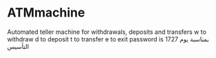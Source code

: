 # ATMmachine
Automated teller machine for withdrawals, deposits and transfers
w to withdraw
d to deposit
t to transfer
e to exit
password is 1727 بمناسبة يوم التأسيس

